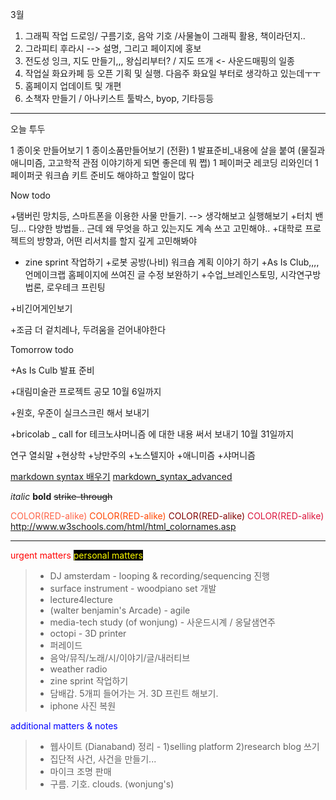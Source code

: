 3월 

1. 그래픽 작업 드로잉/ 구름기호, 음악 기호 /사물놀이 그래픽 활용, 책이라던지..
1. 그라피티 후라시 --> 설명, 그리고 페이지에 홍보 
1. 전도성 잉크, 지도 만들기,,, 왕십리부터? / 지도 뜨개 <- 사운드매핑의 일종
1. 작업실 화요카페 등 오픈 기획 및 실행. 다음주 화요일 부터로 생각하고 있는데ㅜㅜ
1.  홈페이지 업데이트 및 개편
1. 소책자 만들기 / 아나키스트 툴박스, byop, 기타등등 


----------------------------------------------------------------------
오늘 투두

1 종이옷 만들어보기 
1 종이소품만들어보기 (전환)
1 발표준비_내용에 살을 붙여 (물질과 애니미즘, 고고학적 관점 이야기하게 되면 좋은데 뭐 쩝)
1 페이퍼굿 레코딩 리와인더 
1 페이퍼굿 워크숍 키트 준비도 해야하고 
할일이 많다


Now todo

+탬버린 망치등, 스마트폰을 이용한 사물 만들기. --> 생각해보고 실행해보기
+터치 밴딩... 다양한 방법들.. 근데 왜 무엇을 하고 있는지도 계속 쓰고 고민해야..
+대학로 프로젝트의 방향과, 어떤 리서치를 할지 깊게 고민해봐야
+ zine sprint 작업하기
+로봇 공방(나비) 워크숍 계획 이야기 하기 
+As Is Club,,,, 언메이크랩 홈페이지에 쓰여진 글 수정 보완하기
+수업_브레인스토밍, 시각연구방법론, 로우테크 프린팅

+비긴어게인보기

+조금 더 겉치레나, 두려움을 걷어내야한다

Tomorrow todo

+As Is Culb 발표 준비

+대림미술관 프로젝트 공모 
10월 6일까지 

+원호, 우준이 실크스크린 해서 보내기

+bricolab _ call for 테크노샤머니즘 에 대한 내용 써서 보내기 
   10월 31일까지 




연구 열쇠말
+현상학
+낭만주의
+노스텔지아
+애니미즘
+샤머니즘



[markdown syntax 배우기](http://dynalon.github.io/mdwiki/#!quickstart.md)
[markdown_syntax_advanced](http://daringfireball.net/projects/markdown/syntax)

*italic*
**bold**
~~strike-through~~

<span style="color:tomato">COLOR(RED-alike)</span>
<span style="color:orangered">COLOR(RED-alike)</span>
<span style="color:maroon">COLOR(RED-alike)</span>
<span style="color:crimson">COLOR(RED-alike)</span>
<http://www.w3schools.com/html/html_colornames.asp>

- - - -

<span style="color:red">
urgent matters</span>




<span style="color:yellow; background-color:black">
personal matters
</span>

> * DJ amsterdam - looping & recording/sequencing 진행
> * surface instrument - woodpiano set 개발
> * lecture4lecture
> * (walter benjamin's Arcade) - agile
> * media-tech study (of wonjung) - 사운드시계 / 옹달샘연주
> * octopi - 3D printer
> * 퍼레이드
> * 음악/뮤직/노래/시/이야기/글/내러티브
> * weather radio
> * zine sprint 작업하기
> * 담배갑. 5개피 들어가는 거. 3D 프린트 해보기.
> * iphone 사진 복원

<span style="color:blue">
additional matters & notes
</span>

> * 웹사이트 (Dianaband) 정리 - 1)selling platform 2)research blog 쓰기
> * 집단적 사건, 사건을 만들기...
> * 마이크 조명 판매
> * 구름. 기호. clouds. (wonjung's)
